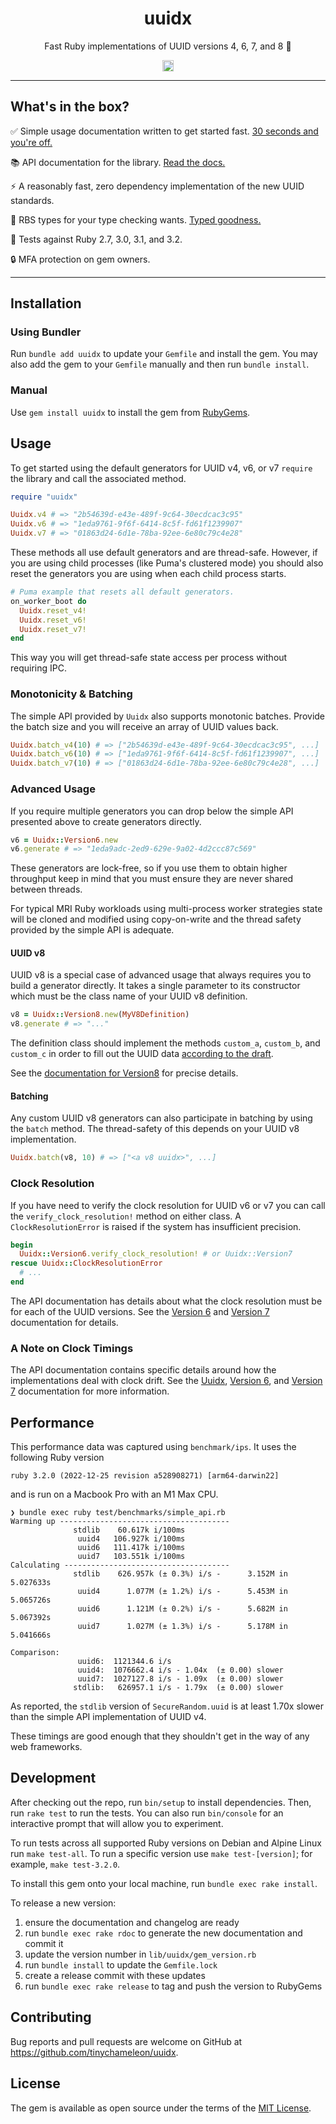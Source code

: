 <h1 align="center">uuidx</h1>
<p align="center">Fast Ruby implementations of UUID versions 4, 6, 7, and 8 🪪</p> 
<p align="center"><a href="https://badge.fury.io/rb/uuidx"><img src="https://badge.fury.io/rb/uuidx.svg" alt="Gem Version" height="18"></a></p>

---

## What's in the box?

✅ Simple usage documentation written to get started fast. [30 seconds and you're off.](#usage)

📚 API documentation for the library. [Read the docs.](https://tinychameleon.github.io/uuidx/)

⚡ A reasonably fast, zero dependency implementation of the new UUID standards.

🤖 RBS types for your type checking wants. [Typed goodness.](./sig)

💎 Tests against Ruby 2.7, 3.0, 3.1, and 3.2.

🔒 MFA protection on gem owners.

---

## Installation

### Using Bundler

Run `bundle add uuidx` to update your `Gemfile` and install the gem. You may
also add the gem to your `Gemfile` manually and then run `bundle install`.

### Manual

Use `gem install uuidx` to install the gem from [RubyGems](https://rubygems.org).

## Usage

To get started using the default generators for UUID v4, v6, or v7 `require`
the library and call the associated method.

```ruby
require "uuidx"

Uuidx.v4 # => "2b54639d-e43e-489f-9c64-30ecdcac3c95"
Uuidx.v6 # => "1eda9761-9f6f-6414-8c5f-fd61f1239907"
Uuidx.v7 # => "01863d24-6d1e-78ba-92ee-6e80c79c4e28"
```

These methods all use default generators and are thread-safe. However, if you
are using child processes (like Puma's clustered mode) you should also reset
the generators you are using when each child process starts.

```ruby
# Puma example that resets all default generators.
on_worker_boot do
  Uuidx.reset_v4!
  Uuidx.reset_v6!
  Uuidx.reset_v7!
end
```

This way you will get thread-safe state access per process without requiring
IPC.

### Monotonicity & Batching
The simple API provided by `Uuidx` also supports monotonic batches. Provide the
batch size and you will receive an array of UUID values back.

```ruby
Uuidx.batch_v4(10) # => ["2b54639d-e43e-489f-9c64-30ecdcac3c95", ...]
Uuidx.batch_v6(10) # => ["1eda9761-9f6f-6414-8c5f-fd61f1239907", ...]
Uuidx.batch_v7(10) # => ["01863d24-6d1e-78ba-92ee-6e80c79c4e28", ...]
```

### Advanced Usage
If you require multiple generators you can drop below the simple API presented
above to create generators directly.

```ruby
v6 = Uuidx::Version6.new
v6.generate # => "1eda9adc-2ed9-629e-9a02-4d2ccc87c569"
```

These generators are lock-free, so if you use them to obtain higher throughput
keep in mind that you must ensure they are never shared between threads.

For typical MRI Ruby workloads using multi-process worker strategies state will
be cloned and modified using copy-on-write and the thread safety provided by
the simple API is adequate.

#### UUID v8
UUID v8 is a special case of advanced usage that always requires you to build
a generator directly. It takes a single parameter to its constructor which must
be the class name of your UUID v8 definition.

```ruby
v8 = Uuidx::Version8.new(MyV8Definition)
v8.generate # => "..."
```

The definition class should implement the methods `custom_a`, `custom_b`, and
`custom_c` in order to fill out the UUID data [according to the draft](https://www.ietf.org/archive/id/draft-ietf-uuidrev-rfc4122bis-01.html#name-uuid-version-8).

See the [documentation for Version8](https://tinychameleon.github.io/uuidx/Uuidx/Version8.html) for precise details.

#### Batching
Any custom UUID v8 generators can also participate in batching by using the
`batch` method. The thread-safety of this depends on your UUID v8 implementation.

```ruby
Uuidx.batch(v8, 10) # => ["<a v8 uuidx>", ...]
```

### Clock Resolution
If you have need to verify the clock resolution for UUID v6 or v7 you can call
the `verify_clock_resolution!` method on either class. A `ClockResolutionError`
is raised if the system has insufficient precision.

```ruby
begin
  Uuidx::Version6.verify_clock_resolution! # or Uuidx::Version7
rescue Uuidx::ClockResolutionError
  # ...
end
```

The API documentation has details about what the clock resolution must be for
each of the UUID versions. See the
[Version 6](https://tinychameleon.github.io/uuidx/Uuidx/Version6.html) and
[Version 7](https://tinychameleon.github.io/uuidx/Uuidx/Version7.html)
documentation for details.

### A Note on Clock Timings
The API documentation contains specific details around how the implementations
deal with clock drift. See the
[Uuidx](https://tinychameleon.github.io/uuidx/Uuidx.html),
[Version 6](https://tinychameleon.github.io/uuidx/Uuidx/Version6.html), and
[Version 7](https://tinychameleon.github.io/uuidx/Uuidx/Version7.html)
documentation for more information.

## Performance
This performance data was captured using `benchmark/ips`. It uses the following
Ruby version

    ruby 3.2.0 (2022-12-25 revision a528908271) [arm64-darwin22]

and is run on a Macbook Pro with an M1 Max CPU.

    ❯ bundle exec ruby test/benchmarks/simple_api.rb 
    Warming up --------------------------------------
                  stdlib    60.617k i/100ms
                   uuid4   106.927k i/100ms
                   uuid6   111.417k i/100ms
                   uuid7   103.551k i/100ms
    Calculating -------------------------------------
                  stdlib    626.957k (± 0.3%) i/s -      3.152M in   5.027633s
                   uuid4      1.077M (± 1.2%) i/s -      5.453M in   5.065726s
                   uuid6      1.121M (± 0.2%) i/s -      5.682M in   5.067392s
                   uuid7      1.027M (± 1.3%) i/s -      5.178M in   5.041666s
    
    Comparison:
                   uuid6:  1121344.6 i/s
                   uuid4:  1076662.4 i/s - 1.04x  (± 0.00) slower
                   uuid7:  1027127.8 i/s - 1.09x  (± 0.00) slower
                  stdlib:   626957.1 i/s - 1.79x  (± 0.00) slower


As reported, the `stdlib` version of `SecureRandom.uuid` is at least 1.70x
slower than the simple API implementation of UUID v4.

These timings are good enough that they shouldn't get in the way of any web
frameworks.

## Development
After checking out the repo, run `bin/setup` to install dependencies. Then, run
`rake test` to run the tests. You can also run `bin/console` for an interactive
prompt that will allow you to experiment.

To run tests across all supported Ruby versions on Debian and Alpine Linux run
`make test-all`. To run a specific version use `make test-[version]`;
for example, `make test-3.2.0`.

To install this gem onto your local machine, run `bundle exec rake install`.

To release a new version:

1. ensure the documentation and changelog are ready
2. run `bundle exec rake rdoc` to generate the new documentation and commit it
3. update the version number in `lib/uuidx/gem_version.rb`
4. run `bundle install` to update the `Gemfile.lock`
5. create a release commit with these updates
6. run `bundle exec rake release` to tag and push the version to RubyGems

## Contributing
Bug reports and pull requests are welcome on GitHub at https://github.com/tinychameleon/uuidx.

## License
The gem is available as open source under the terms of the [MIT License](https://opensource.org/licenses/MIT).
